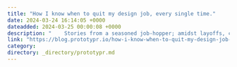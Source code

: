 ```yaml
---
title: "How I know when to quit my design job, every single time."
date: 2024-03-24 16:14:05 +0000
dateadded: 2024-03-25 00:00:08 +0000
description: "    Stories from a seasoned job-hopper; amidst layoffs, challenging hiring conditions, and the pursuit of professional purpose  Continue reading on Prototypr »  "
link: "https://blog.prototypr.io/how-i-know-when-to-quit-my-design-job-every-single-time-abf37764f2bb?source=rss----eb297ea1161a---4"
category:
directory: _directory/prototypr.md
---
```

